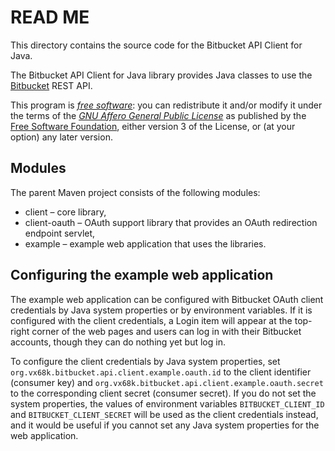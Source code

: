 # READ ME

This directory contains the source code for the Bitbucket API Client for Java.

The Bitbucket API Client for Java library provides Java classes to use the
[Bitbucket][] REST API.

This program is *[free software][]*: you can redistribute it and/or modify it
under the terms of the *[GNU Affero General Public License][]* as published by
the [Free Software Foundation][], either version 3 of the License, or (at your
option) any later version.

[Bitbucket]: <https://bitbucket.org/>
[Free software]: <http://www.gnu.org/philosophy/free-sw.html> "What is free software?"
[GNU Affero General Public License]: <http://www.gnu.org/licenses/agpl.html>
[Free Software Foundation]: <http://www.fsf.org/>

## Modules

The parent Maven project consists of the following modules:

 * client – core library,
 * client-oauth – OAuth support library that provides an OAuth redirection
   endpoint servlet,
 * example – example web application that uses the libraries.

## Configuring the example web application

The example web application can be configured with Bitbucket OAuth client
credentials by Java system properties or by environment variables.
If it is configured with the client credentials, a Login item will appear at
the top-right corner of the web pages and users can log in with their
Bitbucket accounts, though they can do nothing yet but log in.

To configure the client credentials by Java system properties, set
`org.vx68k.bitbucket.api.client.example.oauth.id` to the client identifier
(consumer key) and `org.vx68k.bitbucket.api.client.example.oauth.secret` to
the corresponding client secret (consumer secret).
If you do not set the system properties, the values of environment variables
`BITBUCKET_CLIENT_ID` and `BITBUCKET_CLIENT_SECRET` will be used as the client
credentials instead, and it would be useful if you cannot set any Java system
properties for the web application.
